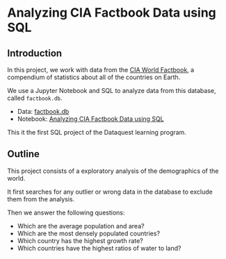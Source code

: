 # Analyzing CIA Factbook Data using SQL

## Introduction

In this project, we work with data from the [CIA World Factbook](https://www.cia.gov/the-world-factbook/), a compendium of statistics about all of the countries on Earth.

We use a Jupyter Notebook and SQL to analyze data from this database, called `factbook.db`.

- Data: [factbook.db](https://github.com/bertacv/world-factbook-SQL/blob/main/data/factbook.db)
- Notebook: [Analyzing CIA Factbook Data using SQL](https://github.com/bertacv/world-factbook/blob/main/notebooks/Analyzing-CIA-Factbook-Data-w-SQL.ipynb)

This it the first SQL project of the Dataquest learning program.

## Outline

This project consists of a exploratory analysis of the demographics of the world. 

It first searches for any outlier or wrong data in the database to exclude them from the analysis. 

Then we answer the following questions:

- Which are the average population and area?
- Which are the most densely populated countries?
- Which country has the highest growth rate?
- Which countries have the highest ratios of water to land?
